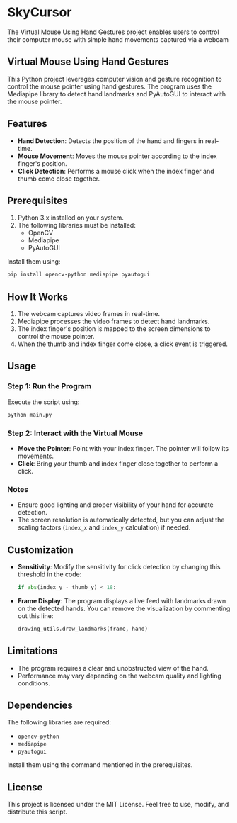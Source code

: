 # SkyCursor
The Virtual Mouse Using Hand Gestures project enables users to control their computer mouse with simple hand movements captured via a webcam
## Virtual Mouse Using Hand Gestures

This Python project leverages computer vision and gesture recognition to control the mouse pointer using hand gestures. The program uses the Mediapipe library to detect hand landmarks and PyAutoGUI to interact with the mouse pointer.
## Features
- **Hand Detection**: Detects the position of the hand and fingers in real-time.
- **Mouse Movement**: Moves the mouse pointer according to the index finger's position.
- **Click Detection**: Performs a mouse click when the index finger and thumb come close together.

## Prerequisites

1. Python 3.x installed on your system.
2. The following libraries must be installed:
   - OpenCV
   - Mediapipe
   - PyAutoGUI

Install them using:
```bash
pip install opencv-python mediapipe pyautogui
```

## How It Works

1. The webcam captures video frames in real-time.
2. Mediapipe processes the video frames to detect hand landmarks.
3. The index finger's position is mapped to the screen dimensions to control the mouse pointer.
4. When the thumb and index finger come close, a click event is triggered.

## Usage

### Step 1: Run the Program
Execute the script using:
```bash
python main.py
```

### Step 2: Interact with the Virtual Mouse
- **Move the Pointer**: Point with your index finger. The pointer will follow its movements.
- **Click**: Bring your thumb and index finger close together to perform a click.

### Notes
- Ensure good lighting and proper visibility of your hand for accurate detection.
- The screen resolution is automatically detected, but you can adjust the scaling factors (`index_x` and `index_y` calculation) if needed.

## Customization

- **Sensitivity**: Modify the sensitivity for click detection by changing this threshold in the code:
  ```python
  if abs(index_y - thumb_y) < 18:
  ```
- **Frame Display**: The program displays a live feed with landmarks drawn on the detected hands. You can remove the visualization by commenting out this line:
  ```python
  drawing_utils.draw_landmarks(frame, hand)
  ```

## Limitations

- The program requires a clear and unobstructed view of the hand.
- Performance may vary depending on the webcam quality and lighting conditions.

## Dependencies

The following libraries are required:
- `opencv-python`
- `mediapipe`
- `pyautogui`

Install them using the command mentioned in the prerequisites.

## License

This project is licensed under the MIT License. Feel free to use, modify, and distribute this script.
